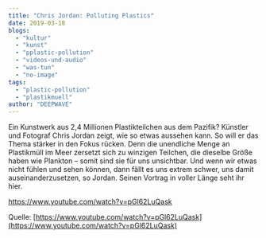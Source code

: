```yaml
---
title: "Chris Jordan: Polluting Plastics"
date: 2019-03-18
blogs: 
  - "kultur"
  - "kunst"
  - "pplastic-pollution"
  - "videos-und-audio"
  - "was-tun"
  - "no-image"
tags: 
  - "plastic-pollution"
  - "plastikmuell"
author: "DEEPWAVE"
---
```


Ein Kunstwerk aus 2,4 Millionen Plastikteilchen aus dem Pazifik? Künstler und Fotograf Chris Jordan zeigt, wie so etwas aussehen kann. So will er das Thema stärker in den Fokus rücken. Denn die unendliche Menge an Plastikmüll im Meer zersetzt sich zu winzigen Teilchen, die dieselbe Größe haben wie Plankton – somit sind sie für uns unsichtbar. Und wenn wir etwas nicht fühlen und sehen können, dann fällt es uns extrem schwer, uns damit auseinanderzusetzen, so Jordan. Seinen Vortrag in voller Länge seht ihr hier.

https://www.youtube.com/watch?v=pGl62LuQask

Quelle: [https://www.youtube.com/watch?v=pGl62LuQask](https://www.youtube.com/watch?v=pGl62LuQask)
